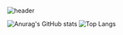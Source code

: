 ![header](https://capsule-render.vercel.app/api?type=wave&color=auto&height=300&section=header&text=capsule%20render&fontSize=90)

<!--
**mgs06380/mgs06380** is a ✨ _special_ ✨ repository because its `README.md` (this file) appears on your GitHub profile.

Here are some ideas to get you started:

- 🔭 I’m currently working on ...
- 🌱 I’m currently learning ...
- 👯 I’m looking to collaborate on ...
- 🤔 I’m looking for help with ...
- 💬 Ask me about ...
- 📫 How to reach me: ...
- 😄 Pronouns: ...
- ⚡ Fun fact: ...
-->
![Anurag's GitHub stats](https://github-readme-stats.vercel.app/api?username=mgs06380&show_icons=true&theme=radical)
![Top Langs](https://github-readme-stats.vercel.app/api/top-langs/?username=anuraghazra&layout=compact)
